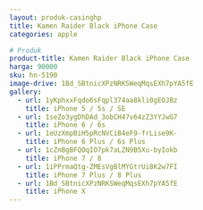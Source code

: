 ```yaml
---
layout: produk-casinghp
title: Kamen Raider Black iPhone Case
categories: apple

# Produk
product-title: Kamen Raider Black iPhone Case
harga: 90000
sku: hn-5190
image-drive: 1Bd_SBtnicXPzNRKSWeqMqsEXh7pYA5fE
gallery:
  - url: 1yKphxxFqdo6sFqpl374aa8kli0gEOJBz
    title: iPhone 5 / 5s / SE
  - url: 1seZo3ygDhDAd_3obCH47v64zZ3YYJwG7
    title: iPhone 6 / 6s
  - url: 1eUzXmpBiH5pRcNVCiB4eF9-frLise9K-
    title: iPhone 6 Plus / 6s Plus
  - url: 1cZnBgBFQOqIO7pk7aLZN9B5Xu-byIokb
    title: iPhone 7 / 8
  - url: 1iPPrmaQtg-ZMEsVgBlMYGtrUi8K2w7FI
    title: iPhone 7 Plus / 8 Plus
  - url: 1Bd_SBtnicXPzNRKSWeqMqsEXh7pYA5fE
    title: iPhone X
---
```

